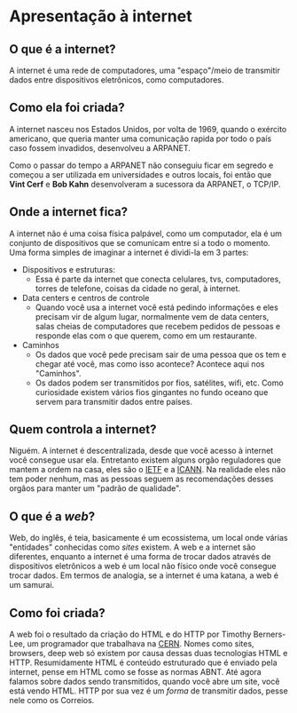# Apresentação à internet

## O que é a internet?

A internet é uma rede de computadores, uma "espaço"/meio de transmitir dados entre dispositivos eletrônicos, como computadores.

## Como ela foi criada?

A internet nasceu nos Estados Unidos, por volta de 1969, quando o exército americano, que queria manter uma comunicação rapida por todo o país caso fossem invadidos, desenvolveu a ARPANET.

Como o passar do tempo a ARPANET não conseguiu ficar em segredo e começou a ser utilizada em universidades e outros locais, foi então que **Vint Cerf** e **Bob Kahn** desenvolveram a sucessora da ARPANET, o TCP/IP.

## Onde a internet fica?

A internet não é uma coisa física palpável, como um computador, ela é um conjunto de dispositivos que se comunicam entre si a todo o momento. Uma forma simples de imaginar a internet é dividi-la em 3 partes:

- Dispositivos e estruturas:
  - Essa é parte da internet que conecta celulares, tvs, computadores, torres de telefone, coisas da cidade no geral, à internet.
- Data centers e centros de controle
  - Quando você usa a internet você está pedindo informações e eles precisam vir de algum lugar, normalmente vem de data centers, salas cheias de computadores que recebem pedidos de pessoas e responde elas com o que querem, como em um restaurante.
- Caminhos
  - Os dados que você pede precisam sair de uma pessoa que os tem e chegar até você, mas como isso acontece? Acontece aqui nos "Caminhos".
  - Os dados podem ser transmitidos por fios, satélites, wifi, etc. Como curiosidade existem vários fios gingantes no fundo oceano que servem para transmitir dados entre países.

## Quem controla a internet?

Niguém. A internet é descentralizada, desde que você acesso à internet você consegue usar ela. Entretanto existem alguns orgão reguladores que mantem a ordem na casa, eles são o [IETF](https://www.ietf.org/) e a [ICANN](https://www.icann.org/). Na realidade eles não tem poder nenhum, mas as pessoas seguem as recomendações desses orgãos para manter um "padrão de qualidade".

## O que é a _web_?

Web, do inglês, é teia, basicamente é um ecossistema, um local onde várias "entidades" conhecidas como _sites_ existem. A web e a internet são diferentes, enquanto a internet é uma forma de trocar dados através de dispositivos eletrônicos a web é um local não físico onde você consegue trocar dados. Em termos de analogia, se a internet é uma katana, a web é um samurai.

## Como foi criada?

A web foi o resultado da criação do HTML e do HTTP por Timothy Berners-Lee, um programador que trabalhava na [CERN](home.web.cern.ch). Nomes como sites, browsers, deep web só existem por causa dessas duas tecnologias HTML e HTTP. Resumidamente HTML é conteúdo estruturado que é enviado pela internet, pense em HTML como se fosse as normas ABNT. Até agora falamos sobre dados sendo transmitidos, quando você abre um site, você está vendo HTML. HTTP por sua vez é um _forma_ de transmitir dados, pesse nele como os Correios.
